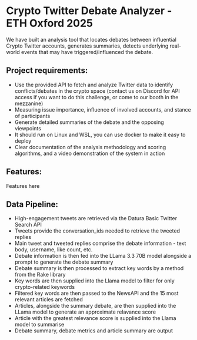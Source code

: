 # Crypto Twitter Debate Analyzer -  ETH Oxford 2025
We have built an analysis tool that locates debates between influential Crypto Twitter accounts, generates summaries, detects underlying real-world events that may have triggered/influenced the debate.

## Project requirements:
- Use the provided API to fetch and analyze Twitter data to identify conflicts/debates in the crypto space (contact us on Discord for API access if you want to do this challenge, or come to our booth in the 
mezzanine)
- Measuring issue importance, influence of involved accounts, and stance of participants
- Generate detailed summaries of the debate and the opposing viewpoints
- It should run on Linux and WSL, you can use docker to make it easy to deploy
- Clear documentation of the analysis methodology and scoring algorithms, and a video demonstration of the system in action

## Features:
Features here

## Data Pipeline:
- High-engagement tweets are retrieved via the Datura Basic Twitter Search API
- Tweets provide the conversation_ids needed to retrieve the tweeted replies
- Main tweet and tweeted replies comprise the debate information - text body, username, like count, etc.
- Debate information is then fed into the LLama 3.3 70B model alongside a prompt to generate the debate summary
- Debate summary is then processed to extract key words by a method from the Rake library
- Key words are then supplied into the Llama model to filter for only crypto-related keywords
- Filtered key words are then passed to the NewsAPI and the 15 most relevant articles are fetched
- Articles, alongside the summary debate, are then supplied into the LLama model to generate an approximate relavance score
- Article with the greatest relevance score is supplied into the Llama model to summarise
- Debate summary, debate metrics and article summary are output


